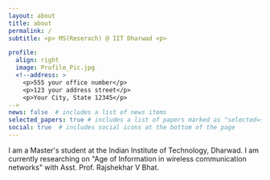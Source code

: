 ```yaml
---
layout: about
title: about
permalink: /
subtitle: <p> MS(Reserach) @ IIT Dharwad <p>

profile:
  align: right
  image: Profile_Pic.jpg
  <!--address: >
    <p>555 your office number</p>
    <p>123 your address street</p>
    <p>Your City, State 12345</p>
-->
news: false  # includes a list of news items
selected_papers: true # includes a list of papers marked as "selected={true}"
social: true  # includes social icons at the bottom of the page
---
```


I am a Master's student at the Indian Institute of Technology, Dharwad. I am currently researching on "Age of Information in wireless communication networks" with Asst. Prof. Rajshekhar V Bhat.